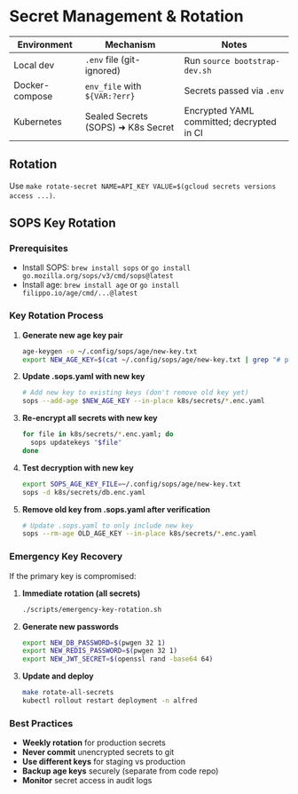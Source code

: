 # Secret Management & Rotation

| Environment | Mechanism | Notes |
|-------------|-----------|-------|
| Local dev   | `.env` file (git-ignored) | Run `source bootstrap-dev.sh` |
| Docker-compose | `env_file` with `${VAR:?err}` | Secrets passed via `.env` |
| Kubernetes  | Sealed Secrets (SOPS) ➜ K8s Secret | Encrypted YAML committed; decrypted in CI |

## Rotation
Use `make rotate-secret NAME=API_KEY VALUE=$(gcloud secrets versions access ...)`.

## SOPS Key Rotation

### Prerequisites
- Install SOPS: `brew install sops` or `go install go.mozilla.org/sops/v3/cmd/sops@latest`
- Install age: `brew install age` or `go install filippo.io/age/cmd/...@latest`

### Key Rotation Process

1. **Generate new age key pair**
   ```bash
   age-keygen -o ~/.config/sops/age/new-key.txt
   export NEW_AGE_KEY=$(cat ~/.config/sops/age/new-key.txt | grep "# public key:" | cut -d: -f2 | tr -d ' ')
   ```

2. **Update .sops.yaml with new key**
   ```bash
   # Add new key to existing keys (don't remove old key yet)
   sops --add-age $NEW_AGE_KEY --in-place k8s/secrets/*.enc.yaml
   ```

3. **Re-encrypt all secrets with new key**
   ```bash
   for file in k8s/secrets/*.enc.yaml; do
     sops updatekeys "$file"
   done
   ```

4. **Test decryption with new key**
   ```bash
   export SOPS_AGE_KEY_FILE=~/.config/sops/age/new-key.txt
   sops -d k8s/secrets/db.enc.yaml
   ```

5. **Remove old key from .sops.yaml after verification**
   ```bash
   # Update .sops.yaml to only include new key
   sops --rm-age OLD_AGE_KEY --in-place k8s/secrets/*.enc.yaml
   ```

### Emergency Key Recovery

If the primary key is compromised:

1. **Immediate rotation (all secrets)**
   ```bash
   ./scripts/emergency-key-rotation.sh
   ```

2. **Generate new passwords**
   ```bash
   export NEW_DB_PASSWORD=$(pwgen 32 1)
   export NEW_REDIS_PASSWORD=$(pwgen 32 1)
   export NEW_JWT_SECRET=$(openssl rand -base64 64)
   ```

3. **Update and deploy**
   ```bash
   make rotate-all-secrets
   kubectl rollout restart deployment -n alfred
   ```

### Best Practices

- **Weekly rotation** for production secrets
- **Never commit** unencrypted secrets to git
- **Use different keys** for staging vs production
- **Backup age keys** securely (separate from code repo)
- **Monitor** secret access in audit logs